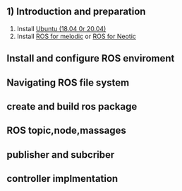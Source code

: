 ## 1)	Introduction and preparation
1. Install [Ubuntu (18.04 0r 20.04)](https://ubuntu.com/download/desktop#download)
2. Install [ROS for melodic](http://wiki.ros.org/melodic/Installation/Ubuntu) or [ROS for Neotic](http://wiki.ros.org/noetic/Installation/Ubuntu)

## Install and configure ROS enviroment
## Navigating ROS file system
## create and build ros package
## ROS topic,node,massages
## publisher and subcriber
## controller implmentation
